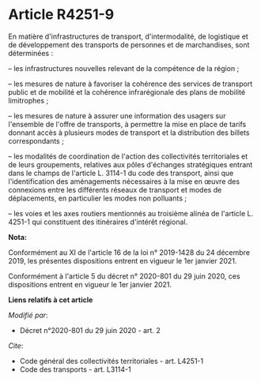 # Article R4251-9

En matière d'infrastructures de transport, d'intermodalité, de logistique et de développement des transports de personnes et
de marchandises, sont déterminées :

– les infrastructures nouvelles relevant de la compétence de la région ;

– les mesures de nature à favoriser la cohérence des services de transport public et de mobilité et la cohérence
infrarégionale des plans de mobilité limitrophes ;

– les mesures de nature à assurer une information des usagers sur l'ensemble de l'offre de transports, à permettre la mise en
place de tarifs donnant accès à plusieurs modes de transport et la distribution des billets correspondants ;

– les modalités de coordination de l'action des collectivités territoriales et de leurs groupements, relatives aux pôles
d'échanges stratégiques entrant dans le champs de l'article L. 3114-1 du code des transport, ainsi que l'identification des
aménagements nécessaires à la mise en œuvre des connexions entre les différents réseaux de transport et modes de
déplacements, en particulier les modes non polluants ;

– les voies et les axes routiers mentionnés au troisième alinéa de l'article L. 4251-1 qui constituent des itinéraires
d'intérêt régional.

**Nota:**

Conformément au XI de l'article 16 de la loi n° 2019-1428 du 24 décembre 2019, les présentes dispositions entrent en vigueur
le 1er janvier 2021.

Conformément à l'article 5 du décret n° 2020-801 du 29 juin 2020, ces dispositions entrent en vigueur le 1er janvier 2021.

**Liens relatifs à cet article**

_Modifié par_:

  - Décret n°2020-801 du 29 juin 2020 - art. 2

_Cite_:

  - Code général des collectivités territoriales - art. L4251-1
  - Code des transports - art. L3114-1
